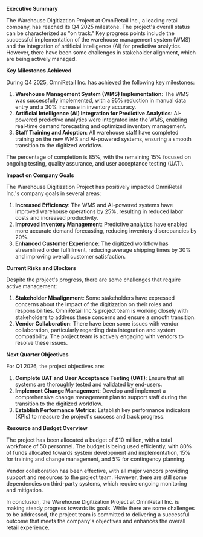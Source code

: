 **Executive Summary**

The Warehouse Digitization Project at OmniRetail Inc., a leading retail company, has reached its Q4 2025 milestone. The project's overall status can be characterized as "on track." Key progress points include the successful implementation of the warehouse management system (WMS) and the integration of artificial intelligence (AI) for predictive analytics. However, there have been some challenges in stakeholder alignment, which are being actively managed.

**Key Milestones Achieved**

During Q4 2025, OmniRetail Inc. has achieved the following key milestones:

1. **Warehouse Management System (WMS) Implementation**: The WMS was successfully implemented, with a 95% reduction in manual data entry and a 30% increase in inventory accuracy.
2. **Artificial Intelligence (AI) Integration for Predictive Analytics**: AI-powered predictive analytics were integrated into the WMS, enabling real-time demand forecasting and optimized inventory management.
3. **Staff Training and Adoption**: All warehouse staff have completed training on the new WMS and AI-powered systems, ensuring a smooth transition to the digitized workflow.

The percentage of completion is 85%, with the remaining 15% focused on ongoing testing, quality assurance, and user acceptance testing (UAT).

**Impact on Company Goals**

The Warehouse Digitization Project has positively impacted OmniRetail Inc.'s company goals in several areas:

1. **Increased Efficiency**: The WMS and AI-powered systems have improved warehouse operations by 25%, resulting in reduced labor costs and increased productivity.
2. **Improved Inventory Management**: Predictive analytics have enabled more accurate demand forecasting, reducing inventory discrepancies by 20%.
3. **Enhanced Customer Experience**: The digitized workflow has streamlined order fulfillment, reducing average shipping times by 30% and improving overall customer satisfaction.

**Current Risks and Blockers**

Despite the project's progress, there are some challenges that require active management:

1. **Stakeholder Misalignment**: Some stakeholders have expressed concerns about the impact of the digitization on their roles and responsibilities. OmniRetail Inc.'s project team is working closely with stakeholders to address these concerns and ensure a smooth transition.
2. **Vendor Collaboration**: There have been some issues with vendor collaboration, particularly regarding data integration and system compatibility. The project team is actively engaging with vendors to resolve these issues.

**Next Quarter Objectives**

For Q1 2026, the project objectives are:

1. **Complete UAT and User Acceptance Testing (UAT)**: Ensure that all systems are thoroughly tested and validated by end-users.
2. **Implement Change Management**: Develop and implement a comprehensive change management plan to support staff during the transition to the digitized workflow.
3. **Establish Performance Metrics**: Establish key performance indicators (KPIs) to measure the project's success and track progress.

**Resource and Budget Overview**

The project has been allocated a budget of $10 million, with a total workforce of 50 personnel. The budget is being used efficiently, with 80% of funds allocated towards system development and implementation, 15% for training and change management, and 5% for contingency planning.

Vendor collaboration has been effective, with all major vendors providing support and resources to the project team. However, there are still some dependencies on third-party systems, which require ongoing monitoring and mitigation.

In conclusion, the Warehouse Digitization Project at OmniRetail Inc. is making steady progress towards its goals. While there are some challenges to be addressed, the project team is committed to delivering a successful outcome that meets the company's objectives and enhances the overall retail experience.